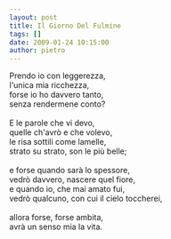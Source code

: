 ```yaml
---
layout: post
title: Il Giorno Del Fulmine
tags: []
date: 2009-01-24 10:15:00
author: pietro
---
```

Prendo io con leggerezza,<br/>l'unica mia ricchezza,<br/>forse io ho davvero tanto,<br/>senza rendermene conto?<br/><br/>E le parole che vi devo,<br/>quelle ch'avrò e che volevo,<br/>le risa sottili come lamelle,<br/>strato su strato, son le più belle;<br/><br/>e forse quando sarà lo spessore,<br/>vedrò davvero, nascere quel fiore,<br/>e quando io, che mai amato fui,<br/>vedrò qualcuno, con cui il cielo toccherei,<br/><br/>allora forse, forse ambita,<br/>avrà un senso mia la vita.
